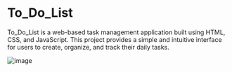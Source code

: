 # To_Do_List

To_Do_List is a web-based task management application built using HTML, CSS, and JavaScript. This project provides a simple and intuitive interface for users to create, organize, and track their daily tasks.




![image](https://github.com/user-attachments/assets/18548407-5891-4cb1-9826-4c6a28803b48)

